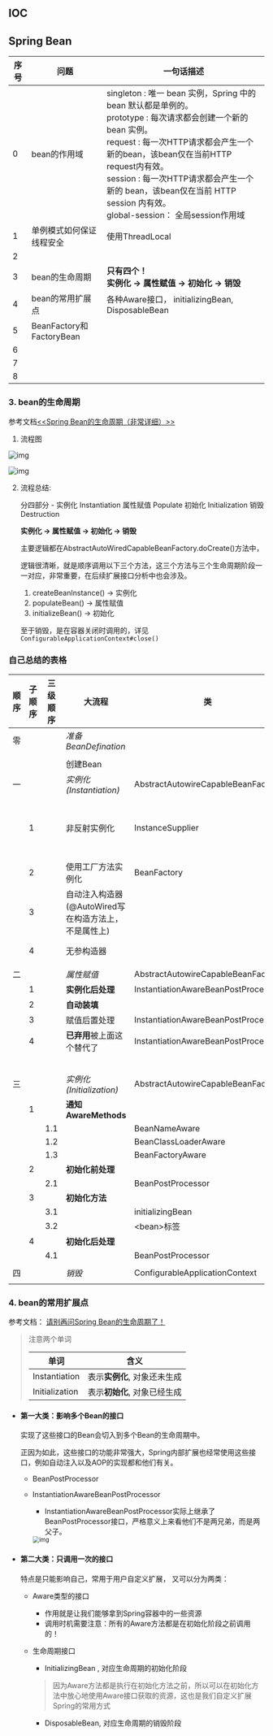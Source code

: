 ## IOC





## Spring Bean

| 序号 | 问题                     | 一句话描述                                                   |
| ---- | ------------------------ | ------------------------------------------------------------ |
| 0    | bean的作用域             | singleton : 唯⼀ bean 实例，Spring 中的 bean 默认都是单例的。 <br>prototype : 每次请求都会创建⼀个新的 bean 实例。 <br/>request : 每⼀次HTTP请求都会产⽣⼀个新的bean，该bean仅在当前HTTP request内有效。  <br/>session : 每⼀次HTTP请求都会产⽣⼀个新的 bean，该bean仅在当前 HTTP session 内有效。  <br/>global-session： 全局session作⽤域 |
| 1    | 单例模式如何保证线程安全 | 使用ThreadLocal                                              |
| 2    |                          |                                                              |
| 3    | bean的生命周期           | **只有四个！**<br>**实例化 -> 属性赋值 -> 初始化 -> 销毁**<br> |
| 4    | bean的常用扩展点         | 各种Aware接口， initializingBean,  DisposableBean            |
| 5    | BeanFactory和FactoryBean |                                                              |
| 6    |                          |                                                              |
| 7    |                          |                                                              |
| 8    |                          |                                                              |



### 3. bean的生命周期

参考文档[<<Spring Bean的生命周期（非常详细）>>](https://www.cnblogs.com/zrtqsk/p/3735273.html)



1. 流程图

![img](https://images0.cnblogs.com/i/580631/201405/181453414212066.png)

![img](https://images0.cnblogs.com/i/580631/201405/181454040628981.png)

2. 流程总结: 

   分四部分 - 实例化 Instantiation 属性赋值 Populate 初始化 Initialization 销毁 Destruction

   **实例化 -> 属性赋值 -> 初始化 -> 销毁**

   主要逻辑都在AbstractAutoWiredCapableBeanFactory.doCreate()方法中，

   逻辑很清晰，就是顺序调用以下三个方法，这三个方法与三个生命周期阶段一一对应，非常重要，在后续扩展接口分析中也会涉及。

   1.  createBeanInstance() -> 实例化
   2.  populateBean() -> 属性赋值
   3.  initializeBean() -> 初始化

   至于销毁，是在容器关闭时调用的，详见`ConfigurableApplicationContext#close()`



### 自己总结的表格

| 顺序 | 子顺序 | 三级顺序 | 大流程                                                   | 类                                  | 方法                                            | 备注                                                         |
| ---- | ------ | -------- | -------------------------------------------------------- | ----------------------------------- | ----------------------------------------------- | ------------------------------------------------------------ |
| 零   |        |          | *准备BeanDefination*                                     |                                     |                                                 |                                                              |
|      |        |          |                                                          |                                     |                                                 |                                                              |
|      |        |          | 创建Bean                                                 |                                     | doCreateBean()                                  |                                                              |
| 一   |        |          | *实例化 (Instantiation)*                                 | AbstractAutowireCapableBeanFactory  | createBeanInstance()                            |                                                              |
|      | 1      |          | 非反射实例化                                             | InstanceSupplier                    | obtainFromSupplier()                            | java8提供的函数式方法，在实例化的时候，不需要反射，直接调用AbstractBeandefinition中的这个构造器 |
|      | 2      |          | 使用工厂方法实例化                                       | BeanFactory                         | instantiateUsingFactoryMethod()                 |                                                              |
|      | 3      |          | 自动注入构造器<br>(@AutoWired写在构造方法上，不是属性上) |                                     | autowireConstructor()                           |                                                              |
|      | 4      |          | 无参构造器                                               |                                     | instantiateBean()  <br>[就是简单调用无参构造器] |                                                              |
|      |        |          |                                                          |                                     |                                                 |                                                              |
| 二   |        |          | *属性赋值*                                               | AbstractAutowireCapableBeanFactory  | populateBean()                                  |                                                              |
|      | 1      |          | **实例化后处理**                                         | InstantiationAwareBeanPostProcessor | postProcessAfterInstantiatio()                  |                                                              |
|      | 2      |          | **自动装填**                                             |                                     | autowireByName()\autowireByType()               |                                                              |
|      | 3      |          | 赋值后置处理                                             | InstantiationAwareBeanPostProcessor | postProcessProperties()                         |                                                              |
|      | 4      |          | **已弃用**被上面这个替代了                               | InstantiationAwareBeanPostProcessor | postProcessPropertyValues()                     |                                                              |
|      |        |          |                                                          |                                     | applyPropertyValues()                           |                                                              |
|      |        |          |                                                          |                                     |                                                 |                                                              |
| 三   |        |          | *实例化 (Initialization)*                                | AbstractAutowireCapableBeanFactory  | initializeBean()                                |                                                              |
|      | 1      |          | **通知AwareMethods**                                     |                                     | invokeAwareMethods()                            |                                                              |
|      |        | 1.1      |                                                          | BeanNameAware                       | setBeanName()                                   |                                                              |
|      |        | 1.2      |                                                          | BeanClassLoaderAware                | setBeanClassLoader()                            |                                                              |
|      |        | 1.3      |                                                          | BeanFactoryAware                    | setBeanFactory()                                |                                                              |
|      | 2      |          | **初始化前处理**                                         |                                     | applyBeanPostProcessorsBeforeInitialization()   |                                                              |
|      |        | 2.1      |                                                          | BeanPostProcessor                   | postProcessBeforeInitialization()               |                                                              |
|      | 3      |          | **初始化方法**                                           |                                     | invokeInitMethods()                             |                                                              |
|      |        | 3.1      |                                                          | initializingBean                    | afterpropertiesSet()                            |                                                              |
|      |        | 3.2      |                                                          | \<bean>标签                         | \<init-method>方法                              |                                                              |
|      | 4      |          | **初始化后处理**                                         |                                     | applyBeanPostProcessorsAfterInitialization()    |                                                              |
|      |        | 4.1      |                                                          | BeanPostProcessor                   | postProcessorAfterInitialization()              |                                                              |
|      |        |          |                                                          |                                     |                                                 |                                                              |
| 四   |        |          | *销毁*                                                   | ConfigurableApplicationContext      | close()                                         |                                                              |
|      |        |          |                                                          |                                     |                                                 |                                                              |



### 4. bean的常用扩展点

参考文档： 																																																																																																																																																																																																																																																																																																																																																																																						[请别再问Spring Bean的生命周期了！](https://www.jianshu.com/p/1dec08d290c1)



> 注意两个单词
>
> | 单词           | 含义                         |
> | -------------- | ---------------------------- |
> | Instantiation  | 表示**实例化**, 对象还未生成 |
> | Initialization | 表示**初始化**, 对象已经生成 |

- #### 第一大类：影响多个Bean的接口

  实现了这些接口的Bean会切入到多个Bean的生命周期中。

  正因为如此，这些接口的功能非常强大，Spring内部扩展也经常使用这些接口，例如自动注入以及AOP的实现都和他们有关。

  - BeanPostProcessor

  - InstantiationAwareBeanPostProcessor

    - InstantiationAwareBeanPostProcessor实际上继承了BeanPostProcessor接口，严格意义上来看他们不是两兄弟，而是两父子。

    <img src="https://upload-images.jianshu.io/upload_images/4558491-dc3eebbd1d6c65f4.png?imageMogr2/auto-orient/strip|imageView2/2/w/823/format/webp" alt="img" style="zoom: 80%;" />

- #### 第二大类：只调用一次的接口

  特点是只能影响自己，常用于用户自定义扩展， 又可以分为两类：

  - Aware类型的接口
    - 作用就是让我们能够拿到Spring容器中的一些资源
    - 调用时机需要注意：所有的Aware方法都是在初始化阶段之前调用的！

  - 生命周期接口
  
    - InitializingBean , 对应生命周期的初始化阶段
  
    > 因为Aware方法都是执行在初始化方法之前，所以可以在初始化方法中放心地使用Aware接口获取的资源，这也是我们自定义扩展Spring的常用方式
  
    - DisposableBean, 对应生命周期的销毁阶段